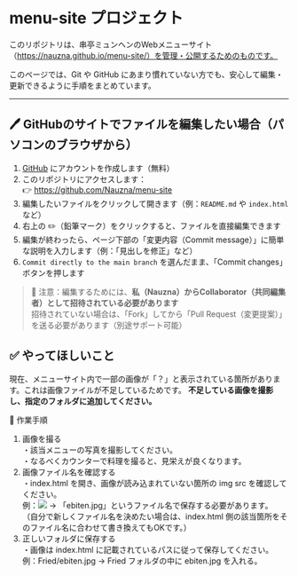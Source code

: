 # menu-site プロジェクト

このリポジトリは、串亭ミュンヘンのWebメニューサイト（https://nauzna.github.io/menu-site/）を管理・公開するためのものです。

このページでは、Git や GitHub にあまり慣れていない方でも、安心して編集・更新できるように手順をまとめています。

---

## 🖊 GitHubのサイトでファイルを編集したい場合（パソコンのブラウザから）

1. [GitHub](https://github.com) にアカウントを作成します（無料）
2. このリポジトリにアクセスします：  
   👉 https://github.com/Nauzna/menu-site
3. 編集したいファイルをクリックして開きます（例：`README.md` や `index.html` など）
4. 右上の ✏️（鉛筆マーク）をクリックすると、ファイルを直接編集できます
5. 編集が終わったら、ページ下部の「変更内容（Commit message）」に簡単な説明を入力します（例：「見出しを修正」など）
6. `Commit directly to the main branch` を選んだまま、「Commit changes」ボタンを押します

> 🔐 注意：編集するためには、**私（Nauzna）からCollaborator（共同編集者）として招待されている必要があります**  
> 招待されていない場合は、「Fork」してから「Pull Request（変更提案）」を送る必要があります（別途サポート可能）

## ✅ やってほしいこと
現在、メニューサイト内で一部の画像が「？」と表示されている箇所があります。これは画像ファイルが不足しているためです。
**不足している画像を撮影し、指定のフォルダに追加してください。**

📝 作業手順
1. 画像を撮る  
    ・該当メニューの写真を撮影してください。  
    ・なるべくカウンターで料理を撮ると、見栄えが良くなります。
2. 画像ファイル名を確認する  
   ・index.html を開き、画像が読み込まれていない箇所の img src を確認してください。  
    例：<img src="Fried/ebiten.jpg"> → 「ebiten.jpg」というファイル名で保存する必要があります。
    （自分で新しくファイル名を決めたい場合は、index.html 側の該当箇所をそのファイル名に合わせて書き換えてもOKです。）
3. 正しいフォルダに保存する  
    ・画像は index.html に記載されているパスに従って保存してください。  
    例：Fried/ebiten.jpg → Fried フォルダの中に ebiten.jpg を入れる。






